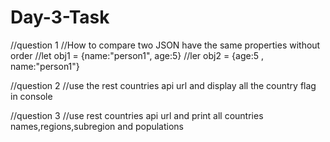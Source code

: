 # Day-3-Task

//question 1
//How to compare two JSON have the same properties without order
//let obj1 = {name:"person1", age:5}
//ler obj2 = {age:5 , name:"person1"}



//question 2
//use the rest countries api url and display all the country flag in console


//question 3
//use rest countries api url and print all countries names,regions,subregion and populations
